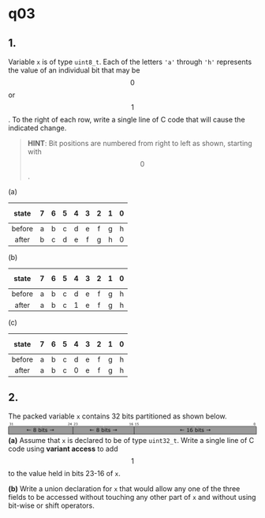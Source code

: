 # q03

## 1.
Variable `x` is of type `uint8_t`. Each of the letters `'a'` through `'h'` represents the value of an individual bit that may be $$0$$ or $$1$$. To the right of each row, write a single line of C code that will cause the indicated change.

> **HINT**: Bit positions are numbered from right to left as shown, starting with $$0$$.

(a)

| state | $$7$$ | $$6$$ | $$5$$ | $$4$$ | $$3$$ | $$2$$ | $$1$$ | $$0$$ |
| :-----: | :---: | :---: | :---: | :---: | :---: | :---: | :---: | :---: |
| before | a | b | c | d | e | f | g | h |
| after | b | c | d | e | f | g | h | 0 |

(b)

| state | $$7$$ | $$6$$ | $$5$$ | $$4$$ | $$3$$ | $$2$$ | $$1$$ | $$0$$ |
| :-----: | :---: | :---: | :---: | :---: | :---: | :---: | :---: | :---: |
| before | a | b | c | d | e | f | g | h |
| after | a | b | c | 1 | e | f | g | h |

(c)

| state | $$7$$ | $$6$$ | $$5$$ | $$4$$ | $$3$$ | $$2$$ | $$1$$ | $$0$$ |
| :-----: | :---: | :---: | :---: | :---: | :---: | :---: | :---: | :---: |
| before | a | b | c | d | e | f | g | h |
| after | a | b | c | 0 | e | f | g | h |


## 2.
The packed variable `x` contains 32 bits partitioned as shown below.
![fig01](q03/q03-fig01.png)
**(a)** Assume that `x` is declared to be of type `uint32_t`. Write a single line of C code using __variant access__ to add $$1$$ to the value held in bits 23-16 of `x`.

**(b)** Write a union declaration for `x` that would allow any one of the three fields to be accessed without touching any other part of `x` and without using bit-wise or shift operators.
